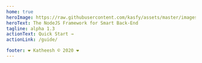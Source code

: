 ```yaml
---
home: true
heroImage: https://raw.githubusercontent.com/kasfy/assets/master/images/kasfy-small.png
heroText: The NodeJS Framework for Smart Back-End
tagline: alpha 1.3
actionText: Quick Start →
actionLink: /guide/

footer: ❤️ Katheesh © 2020 ❤️
---
```

